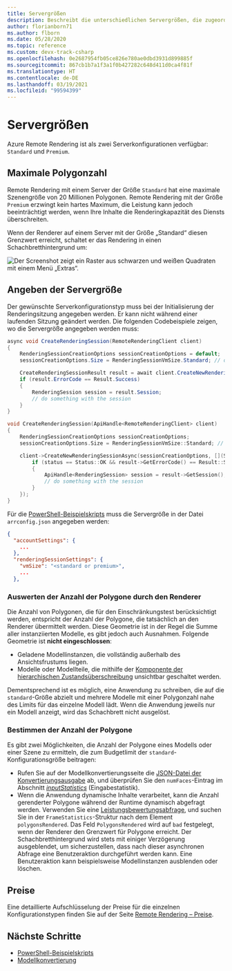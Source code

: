 ```yaml
---
title: Servergrößen
description: Beschreibt die unterschiedlichen Servergrößen, die zugeordnet werden können
author: florianborn71
ms.author: flborn
ms.date: 05/28/2020
ms.topic: reference
ms.custom: devx-track-csharp
ms.openlocfilehash: 0e2687954fb05ce826e780ae0dbd3931d899885f
ms.sourcegitcommit: 867cb1b7a1f3a1f0b427282c648d411d0ca4f81f
ms.translationtype: HT
ms.contentlocale: de-DE
ms.lasthandoff: 03/19/2021
ms.locfileid: "99594399"
---
```

# <a name="server-sizes"></a>Servergrößen

Azure Remote Rendering ist als zwei Serverkonfigurationen verfügbar: `Standard` und `Premium`.

## <a name="polygon-limits"></a>Maximale Polygonzahl

Remote Rendering mit einem Server der Größe `Standard` hat eine maximale Szenengröße von 20 Millionen Polygonen. Remote Rendering mit der Größe `Premium` erzwingt kein hartes Maximum, die Leistung kann jedoch beeinträchtigt werden, wenn Ihre Inhalte die Renderingkapazität des Diensts überschreiten.

Wenn der Renderer auf einem Server mit der Größe „Standard“ diesen Grenzwert erreicht, schaltet er das Rendering in einen Schachbretthintergrund um:

![Der Screenshot zeigt ein Raster aus schwarzen und weißen Quadraten mit einem Menü „Extras“.](media/checkerboard.png)

## <a name="specify-the-server-size"></a>Angeben der Servergröße

Der gewünschte Serverkonfigurationstyp muss bei der Initialisierung der Renderingsitzung angegeben werden. Er kann nicht während einer laufenden Sitzung geändert werden. Die folgenden Codebeispiele zeigen, wo die Servergröße angegeben werden muss:

```cs
async void CreateRenderingSession(RemoteRenderingClient client)
{
    RenderingSessionCreationOptions sessionCreationOptions = default;
    sessionCreationOptions.Size = RenderingSessionVmSize.Standard; // or  RenderingSessionVmSize.Premium

    CreateRenderingSessionResult result = await client.CreateNewRenderingSessionAsync(sessionCreationOptions);
    if (result.ErrorCode == Result.Success)
    {
        RenderingSession session = result.Session;
        // do something with the session
    }
}
```

```cpp
void CreateRenderingSession(ApiHandle<RemoteRenderingClient> client)
{
    RenderingSessionCreationOptions sessionCreationOptions;
    sessionCreationOptions.Size = RenderingSessionVmSize::Standard; // or  RenderingSessionVmSize::Premium

    client->CreateNewRenderingSessionAsync(sessionCreationOptions, [](Status status, ApiHandle<CreateRenderingSessionResult> result) {
        if (status == Status::OK && result->GetErrorCode() == Result::Success)
        {
            ApiHandle<RenderingSession> session = result->GetSession();
            // do something with the session
        }
    });
}

```

Für die [PowerShell-Beispielskripts](../samples/powershell-example-scripts.md) muss die Servergröße in der Datei `arrconfig.json` angegeben werden:

```json
{
  "accountSettings": {
    ...
  },
  "renderingSessionSettings": {
    "vmSize": "<standard or premium>",
    ...
  },
```

### <a name="how-the-renderer-evaluates-the-number-of-polygons"></a>Auswerten der Anzahl der Polygone durch den Renderer

Die Anzahl von Polygonen, die für den Einschränkungstest berücksichtigt werden, entspricht der Anzahl der Polygone, die tatsächlich an den Renderer übermittelt werden. Diese Geometrie ist in der Regel die Summe aller instanziierten Modelle, es gibt jedoch auch Ausnahmen. Folgende Geometrie ist **nicht eingeschlossen**:
* Geladene Modellinstanzen, die vollständig außerhalb des Ansichtsfrustums liegen.
* Modelle oder Modellteile, die mithilfe der [Komponente der hierarchischen Zustandsüberschreibung](../overview/features/override-hierarchical-state.md) unsichtbar geschaltet werden.

Dementsprechend ist es möglich, eine Anwendung zu schreiben, die auf die `standard`-Größe abzielt und mehrere Modelle mit einer Polygonzahl nahe des Limits für das einzelne Modell lädt. Wenn die Anwendung jeweils nur ein Modell anzeigt, wird das Schachbrett nicht ausgelöst.

### <a name="how-to-determine-the-number-of-polygons"></a>Bestimmen der Anzahl der Polygone

Es gibt zwei Möglichkeiten, die Anzahl der Polygone eines Modells oder einer Szene zu ermitteln, die zum Budgetlimit der `standard`-Konfigurationsgröße beitragen:
* Rufen Sie auf der Modellkonvertierungsseite die [JSON-Datei der Konvertierungsausgabe](../how-tos/conversion/get-information.md) ab, und überprüfen Sie den `numFaces`-Eintrag im Abschnitt [*inputStatistics*](../how-tos/conversion/get-information.md#the-inputstatistics-section) (Eingabestatistik).
* Wenn die Anwendung dynamische Inhalte verarbeitet, kann die Anzahl gerenderter Polygone während der Runtime dynamisch abgefragt werden. Verwenden Sie eine [Leistungsbewertungsabfrage](../overview/features/performance-queries.md#performance-assessment-queries), und suchen Sie in der `FrameStatistics`-Struktur nach dem Element `polygonsRendered`. Das Feld `PolygonsRendered` wird auf `bad` festgelegt, wenn der Renderer den Grenzwert für Polygone erreicht. Der Schachbretthintergrund wird stets mit einiger Verzögerung ausgeblendet, um sicherzustellen, dass nach dieser asynchronen Abfrage eine Benutzeraktion durchgeführt werden kann. Eine Benutzeraktion kann beispielsweise Modellinstanzen ausblenden oder löschen.

## <a name="pricing"></a>Preise

Eine detaillierte Aufschlüsselung der Preise für die einzelnen Konfigurationstypen finden Sie auf der Seite [Remote Rendering – Preise](https://azure.microsoft.com/pricing/details/remote-rendering).

## <a name="next-steps"></a>Nächste Schritte
* [PowerShell-Beispielskripts](../samples/powershell-example-scripts.md)
* [Modellkonvertierung](../how-tos/conversion/model-conversion.md)


